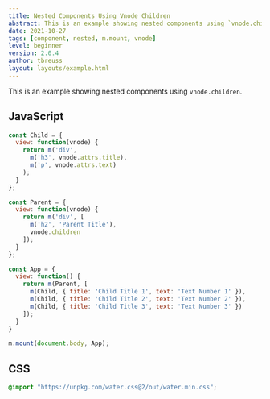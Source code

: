 ```yaml
---
title: Nested Components Using Vnode Children
abstract: This is an example showing nested components using `vnode.children`.
date: 2021-10-27
tags: [component, nested, m.mount, vnode]
level: beginner
version: 2.0.4
author: tbreuss
layout: layouts/example.html
---
```


This is an example showing nested components using `vnode.children`.

## JavaScript

~~~js
const Child = {
  view: function(vnode) {
    return m('div',
      m('h3', vnode.attrs.title),
      m('p', vnode.attrs.text)
    );
  }
};

const Parent = {
  view: function(vnode) {
    return m('div', [
      m('h2', 'Parent Title'),
      vnode.children
    ]);
  }
};

const App = {
  view: function() {
    return m(Parent, [
      m(Child, { title: 'Child Title 1', text: 'Text Number 1' }),
      m(Child, { title: 'Child Title 2', text: 'Text Number 2' }),
      m(Child, { title: 'Child Title 3', text: 'Text Number 3' })
    ]);
  }
}

m.mount(document.body, App);
~~~

## CSS

~~~css
@import "https://unpkg.com/water.css@2/out/water.min.css";
~~~
